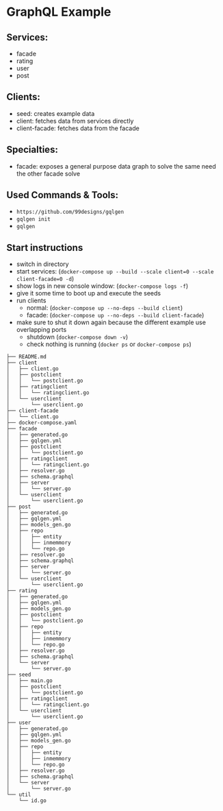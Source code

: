 # GraphQL Example

## Services:
- facade
- rating
- user
- post

## Clients:
- seed: creates example data
- client: fetches data from services directly
- client-facade: fetches data from the facade

## Specialties:
- facade: exposes a general purpose data graph to solve the same need the other facade solve

## Used Commands & Tools:
- `https://github.com/99designs/gqlgen`
- `gqlgen init`
- `gqlgen`

## Start instructions

- switch in directory
- start services: (`docker-compose up --build --scale client=0 --scale client-facade=0 -d`)
- show logs in new console window: (`docker-compose logs -f`)
- give it some time to boot up and execute the seeds
- run clients
  - normal: (`docker-compose up --no-deps --build client`)
  - facade: (`docker-compose up --no-deps --build client-facade`)
- make sure to shut it down again because the different example use overlapping ports
  - shutdown (`docker-compose down -v`)
  - check nothing is running (`docker ps` or `docker-compose ps`)


```
├── README.md
├── client
│   ├── client.go
│   ├── postclient
│   │   └── postclient.go
│   ├── ratingclient
│   │   └── ratingclient.go
│   └── userclient
│       └── userclient.go
├── client-facade
│   └── client.go
├── docker-compose.yaml
├── facade
│   ├── generated.go
│   ├── gqlgen.yml
│   ├── postclient
│   │   └── postclient.go
│   ├── ratingclient
│   │   └── ratingclient.go
│   ├── resolver.go
│   ├── schema.graphql
│   ├── server
│   │   └── server.go
│   └── userclient
│       └── userclient.go
├── post
│   ├── generated.go
│   ├── gqlgen.yml
│   ├── models_gen.go
│   ├── repo
│   │   ├── entity
│   │   ├── inmemmory
│   │   └── repo.go
│   ├── resolver.go
│   ├── schema.graphql
│   ├── server
│   │   └── server.go
│   └── userclient
│       └── userclient.go
├── rating
│   ├── generated.go
│   ├── gqlgen.yml
│   ├── models_gen.go
│   ├── postclient
│   │   └── postclient.go
│   ├── repo
│   │   ├── entity
│   │   ├── inmemmory
│   │   └── repo.go
│   ├── resolver.go
│   ├── schema.graphql
│   └── server
│       └── server.go
├── seed
│   ├── main.go
│   ├── postclient
│   │   └── postclient.go
│   ├── ratingclient
│   │   └── ratingclient.go
│   └── userclient
│       └── userclient.go
├── user
│   ├── generated.go
│   ├── gqlgen.yml
│   ├── models_gen.go
│   ├── repo
│   │   ├── entity
│   │   ├── inmemmory
│   │   └── repo.go
│   ├── resolver.go
│   ├── schema.graphql
│   └── server
│       └── server.go
└── util
    └── id.go
```